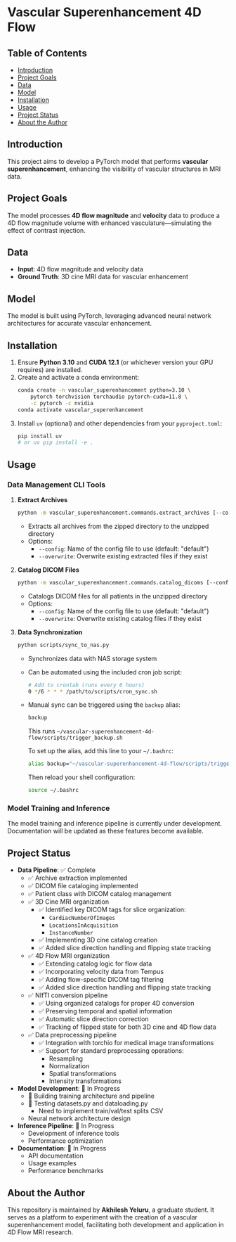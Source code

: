 # Vascular Superenhancement 4D Flow

## Table of Contents
- [Introduction](#introduction)
- [Project Goals](#project-goals)
- [Data](#data)
- [Model](#model)
- [Installation](#installation)
- [Usage](#usage)
- [Project Status](#project-status)
- [About the Author](#about-the-author)

## Introduction
This project aims to develop a PyTorch model that performs **vascular superenhancement**, 
enhancing the visibility of vascular structures in MRI data.

## Project Goals
The model processes **4D flow magnitude** and **velocity** data to produce a 4D flow magnitude 
volume with enhanced vasculature—simulating the effect of contrast injection.

## Data
- **Input**: 4D flow magnitude and velocity data  
- **Ground Truth**: 3D cine MRI data for vascular enhancement

## Model
The model is built using PyTorch, leveraging advanced neural network architectures 
for accurate vascular enhancement.

## Installation
1. Ensure **Python 3.10** and **CUDA 12.1** (or whichever version your GPU requires) are installed.
2. Create and activate a conda environment:
   ```bash
   conda create -n vascular_superenhancement python=3.10 \
       pytorch torchvision torchaudio pytorch-cuda=11.8 \
       -c pytorch -c nvidia
   conda activate vascular_superenhancement
   ```
3. Install `uv` (optional) and other dependencies from your `pyproject.toml`:
   ```bash
   pip install uv
   # or uv pip install -e .
   ```

## Usage

### Data Management CLI Tools

1. **Extract Archives**
   ```bash
   python -m vascular_superenhancement.commands.extract_archives [--config CONFIG] [--overwrite]
   ```
   - Extracts all archives from the zipped directory to the unzipped directory
   - Options:
     - `--config`: Name of the config file to use (default: "default")
     - `--overwrite`: Overwrite existing extracted files if they exist

2. **Catalog DICOM Files**
   ```bash
   python -m vascular_superenhancement.commands.catalog_dicoms [--config CONFIG] [--overwrite]
   ```
   - Catalogs DICOM files for all patients in the unzipped directory
   - Options:
     - `--config`: Name of the config file to use (default: "default")
     - `--overwrite`: Overwrite existing catalog files if they exist

3. **Data Synchronization**
   ```bash
   python scripts/sync_to_nas.py
   ```
   - Synchronizes data with NAS storage system
   - Can be automated using the included cron job script:
     ```bash
     # Add to crontab (runs every 6 hours)
     0 */6 * * * /path/to/scripts/cron_sync.sh
     ```
   - Manual sync can be triggered using the `backup` alias:
     ```bash
     backup
     ```
     This runs `~/vascular-superenhancement-4d-flow/scripts/trigger_backup.sh`
     
     To set up the alias, add this line to your `~/.bashrc`:
     ```bash
     alias backup="~/vascular-superenhancement-4d-flow/scripts/trigger_backup.sh"
     ```
     Then reload your shell configuration:
     ```bash
     source ~/.bashrc
     ```

### Model Training and Inference
The model training and inference pipeline is currently under development. Documentation will be updated as these features become available.

## Project Status
- **Data Pipeline**: ✅ Complete
  - ✅ Archive extraction implemented
  - ✅ DICOM file cataloging implemented
  - ✅ Patient class with DICOM catalog management
  - ✅ 3D Cine MRI organization
    - ✅ Identified key DICOM tags for slice organization:
      - `CardiacNumberOfImages`
      - `LocationsInAcquisition`
      - `InstanceNumber`
    - ✅ Implementing 3D cine catalog creation
    - ✅ Added slice direction handling and flipping state tracking
  - ✅ 4D Flow MRI organization
    - ✅ Extending catalog logic for flow data
    - ✅ Incorporating velocity data from Tempus
    - ✅ Adding flow-specific DICOM tag filtering
    - ✅ Added slice direction handling and flipping state tracking
  - ✅ NIfTI conversion pipeline
    - ✅ Using organized catalogs for proper 4D conversion
    - ✅ Preserving temporal and spatial information
    - ✅ Automatic slice direction correction
    - ✅ Tracking of flipped state for both 3D cine and 4D flow data
  - ✅ Data preprocessing pipeline
    - ✅ Integration with torchio for medical image transformations
    - ✅ Support for standard preprocessing operations:
      - Resampling
      - Normalization
      - Spatial transformations
      - Intensity transformations
- **Model Development**: 🚧 In Progress
  - 🚧 Building training architecture and pipeline
  - 🚧 Testing datasets.py and dataloading.py
    - Need to implement train/val/test splits CSV
  - Neural network architecture design
- **Inference Pipeline**: 🚧 In Progress
  - Development of inference tools
  - Performance optimization
- **Documentation**: 🚧 In Progress
  - API documentation
  - Usage examples
  - Performance benchmarks

## About the Author
This repository is maintained by **Akhilesh Yeluru**, a graduate student. It serves as a 
platform to experiment with the creation of a vascular superenhancement model, facilitating 
both development and application in 4D Flow MRI research.

